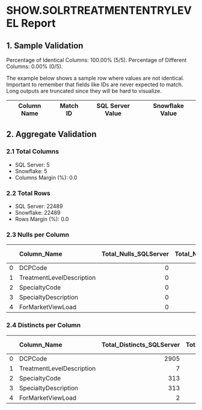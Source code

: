 # SHOW.SOLRTREATMENTENTRYLEVEL Report

## 1. Sample Validation

Percentage of Identical Columns: 100.00% (5/5).
Percentage of Different Columns: 0.00% (0/5).

The example below shows a sample row where values are not identical. Important to remember that fields like IDs are never expected to match. Long outputs are truncated since they will be hard to visualize.

| Column Name   | Match ID   | SQL Server Value   | Snowflake Value   |
|---------------|------------|--------------------|-------------------|

## 2. Aggregate Validation

### 2.1 Total Columns
- SQL Server: 5
- Snowflake: 5
- Columns Margin (%): 0.0

### 2.2 Total Rows
- SQL Server: 22489
- Snowflake: 22489
- Rows Margin (%): 0.0

### 2.3 Nulls per Column
|    | Column_Name               |   Total_Nulls_SQLServer |   Total_Nulls_Snowflake |   Margin (%) |
|---:|:--------------------------|------------------------:|------------------------:|-------------:|
|  0 | DCPCode                   |                       0 |                       0 |            0 |
|  1 | TreatmentLevelDescription |                       0 |                       0 |            0 |
|  2 | SpecialtyCode             |                       0 |                       0 |            0 |
|  3 | SpecialtyDescription      |                       0 |                       0 |            0 |
|  4 | ForMarketViewLoad         |                       0 |                       0 |            0 |

### 2.4 Distincts per Column
|    | Column_Name               |   Total_Distincts_SQLServer |   Total_Distincts_Snowflake |   Margin (%) |
|---:|:--------------------------|----------------------------:|----------------------------:|-------------:|
|  0 | DCPCode                   |                        2905 |                        2905 |            0 |
|  1 | TreatmentLevelDescription |                           7 |                           7 |            0 |
|  2 | SpecialtyCode             |                         313 |                         313 |            0 |
|  3 | SpecialtyDescription      |                         313 |                         313 |            0 |
|  4 | ForMarketViewLoad         |                           2 |                           2 |            0 |